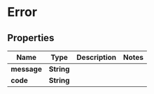 

# Error


## Properties

| Name | Type | Description | Notes |
|------------ | ------------- | ------------- | -------------|
|**message** | **String** |  |  |
|**code** | **String** |  |  |



